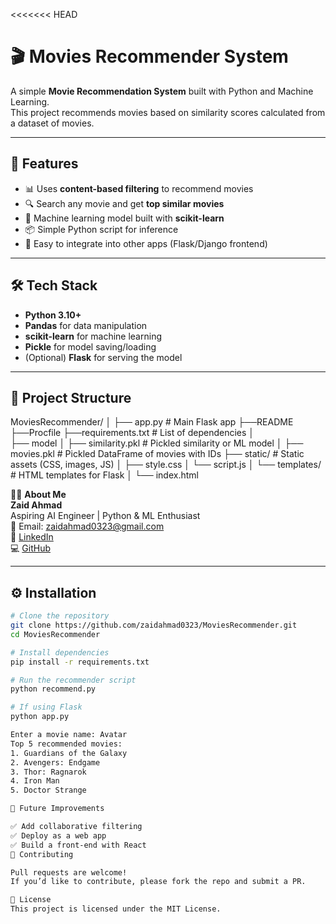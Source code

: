 <<<<<<< HEAD
# 🎬 Movies Recommender System

A simple **Movie Recommendation System** built with Python and Machine Learning.  
This project recommends movies based on similarity scores calculated from a dataset of movies.  

---

## 🚀 Features
- 📊 Uses **content-based filtering** to recommend movies  
- 🔍 Search any movie and get **top similar movies**  
- 🧠 Machine learning model built with **scikit-learn**  
- 📦 Simple Python script for inference  
- 🔗 Easy to integrate into other apps (Flask/Django frontend)

---

## 🛠️ Tech Stack
- **Python 3.10+**
- **Pandas** for data manipulation
- **scikit-learn** for machine learning
- **Pickle** for model saving/loading
- (Optional) **Flask** for serving the model

---

## 📂 Project Structure
MoviesRecommender/
│
├── app.py                          # Main Flask app
├──README
├──Procfile
├──requirements.txt                 # List of dependencies
│                       
├── model
│   ├── similarity.pkl               # Pickled similarity or ML model
│   ├── movies.pkl                   # Pickled DataFrame of movies with IDs
├── static/                          # Static assets (CSS, images, JS)
│   ├── style.css
│   └── script.js
│
└── templates/                       # HTML templates for Flask
│    └── index.html

🙋‍♂️ **About Me**  
**Zaid Ahmad**  
Aspiring AI Engineer | Python & ML Enthusiast  
📧 Email: [zaidahmad0323@gmail.com](mailto:zaidahmad0323@gmail.com)  
🔗 [LinkedIn](https://www.linkedin.com/in/zaidahmad-ai)  
💻 [GitHub](https://github.com/zaidahmad0323)

---

## ⚙️ Installation
```bash
# Clone the repository
git clone https://github.com/zaidahmad0323/MoviesRecommender.git
cd MoviesRecommender

# Install dependencies
pip install -r requirements.txt

# Run the recommender script
python recommend.py

# If using Flask
python app.py

Enter a movie name: Avatar
Top 5 recommended movies:
1. Guardians of the Galaxy
2. Avengers: Endgame
3. Thor: Ragnarok
4. Iron Man
5. Doctor Strange

🔮 Future Improvements

✅ Add collaborative filtering
✅ Deploy as a web app
✅ Build a front-end with React
🤝 Contributing

Pull requests are welcome!
If you’d like to contribute, please fork the repo and submit a PR.

📜 License
This project is licensed under the MIT License.

